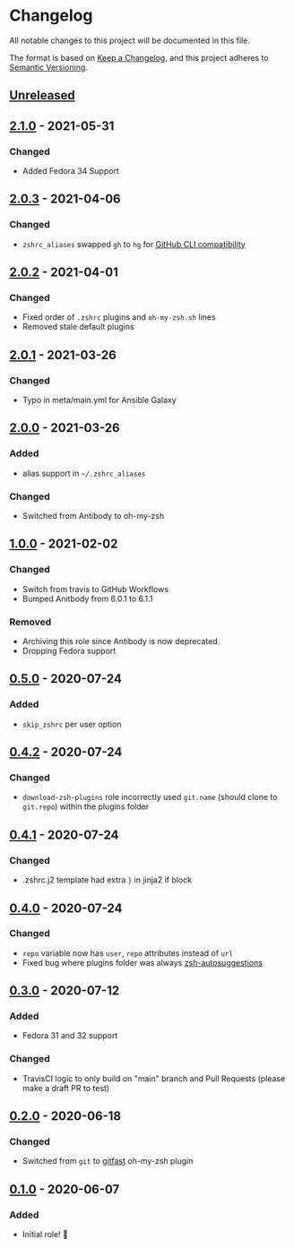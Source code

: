 # Changelog

All notable changes to this project will be documented in this file.

The format is based on [Keep a Changelog](https://keepachangelog.com/en/1.0.0/),
and this project adheres to [Semantic Versioning](https://semver.org/spec/v2.0.0.html).

## [Unreleased]

## [2.1.0] - 2021-05-31

### Changed

- Added Fedora 34 Support

## [2.0.3] - 2021-04-06

### Changed

- `zshrc_aliases` swapped `gh` to `hg` for [GitHub CLI compatibility](https://github.com/cli/cli)
## [2.0.2] - 2021-04-01

### Changed

- Fixed order of `.zshrc` plugins and `oh-my-zsh.sh` lines
- Removed stale default plugins

## [2.0.1] - 2021-03-26

### Changed

- Typo in meta/main.yml for Ansible Galaxy

## [2.0.0] - 2021-03-26

### Added

- alias support in `~/.zshrc_aliases`

### Changed

- Switched from Antibody to oh-my-zsh

## [1.0.0] - 2021-02-02

### Changed

- Switch from travis to GitHub Workflows
- Bumped Anitbody from 6.0.1 to 6.1.1

### Removed

- Archiving this role since Antibody is now deprecated.
- Dropping Fedora support

## [0.5.0] - 2020-07-24

### Added

- `skip_zshrc` per user option

## [0.4.2] - 2020-07-24

### Changed

- `download-zsh-plugins` role incorrectly used `git.name` (should clone to `git.repo`) within the plugins folder

## [0.4.1] - 2020-07-24

### Changed

- .zshrc.j2 template had extra `}` in jinja2 if block

## [0.4.0] - 2020-07-24

### Changed

- `repo` variable now has `user`, `repo` attributes instead of `url`
- Fixed bug where plugins folder was always [zsh-autosuggestions](https://github.com/iancleary/ansible-role-zsh/blob/15c3751c2b59bb212c4289284a0ed380c5a1745c/tasks/download-zsh-plugins.yml#L9)

## [0.3.0] - 2020-07-12

### Added

- Fedora 31 and 32 support

### Changed

- TravisCI logic to only build on "main" branch and Pull Requests (please make a draft PR to test)

## [0.2.0] - 2020-06-18

### Changed

- Switched from `git` to [gitfast](https://github.com/ohmyzsh/ohmyzsh/tree/master/plugins/gitfast) oh-my-zsh plugin

## [0.1.0] - 2020-06-07

### Added

- Initial role! 🚀

[Unreleased]: https://github.com/iancleary/ansible-role-zsh/compare/v2.1.0...HEAD
[2.1.0]: https://github.com/iancleary/ansible-role-zsh/releases/tag/v2.1.0
[2.0.3]: https://github.com/iancleary/ansible-role-zsh/releases/tag/v2.0.3
[2.0.2]: https://github.com/iancleary/ansible-role-zsh/releases/tag/v2.0.2
[2.0.1]: https://github.com/iancleary/ansible-role-zsh/releases/tag/v2.0.1
[2.0.0]: https://github.com/iancleary/ansible-role-zsh/releases/tag/v2.0.0
[1.0.0]: https://github.com/iancleary/ansible-role-zsh/releases/tag/v1.0.0
[0.5.0]: https://github.com/iancleary/ansible-role-zsh/releases/tag/v0.5.0
[0.4.2]: https://github.com/iancleary/ansible-role-zsh/releases/tag/v0.4.2
[0.4.1]: https://github.com/iancleary/ansible-role-zsh/releases/tag/v0.4.1
[0.4.0]: https://github.com/iancleary/ansible-role-zsh/releases/tag/v0.4.0
[0.3.0]: https://github.com/iancleary/ansible-role-zsh/releases/tag/v0.3.0
[0.2.0]: https://github.com/iancleary/ansible-role-zsh/releases/tag/v0.2.0
[0.1.0]: https://github.com/iancleary/ansible-role-zsh/releases/tag/v0.1.0
